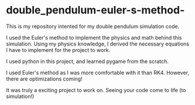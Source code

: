 # double_pendulum-euler-s-method-
This is my repository intented for my double pendulum simulation code.

I used the Euler's method to implement the physics and math behind this simulation. Using my physics knowledge, I derived the necessary equations I have to implement for the project to work. 

I used python in this project, and learned pygame from the scratch. 

I used Euler's method as I was more comfortable with it than RK4. However, there are optimizations coming!

It was truly a exciting project to work on. Seeing your code come to life (to simulation!)
